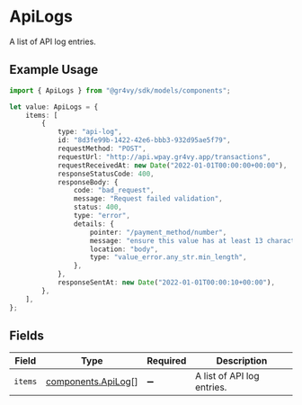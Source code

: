 # ApiLogs

A list of API log entries.

## Example Usage

```typescript
import { ApiLogs } from "@gr4vy/sdk/models/components";

let value: ApiLogs = {
    items: [
        {
            type: "api-log",
            id: "8d3fe99b-1422-42e6-bbb3-932d95ae5f79",
            requestMethod: "POST",
            requestUrl: "http://api.wpay.gr4vy.app/transactions",
            requestReceivedAt: new Date("2022-01-01T00:00:00+00:00"),
            responseStatusCode: 400,
            responseBody: {
                code: "bad_request",
                message: "Request failed validation",
                status: 400,
                type: "error",
                details: {
                    pointer: "/payment_method/number",
                    message: "ensure this value has at least 13 characters",
                    location: "body",
                    type: "value_error.any_str.min_length",
                },
            },
            responseSentAt: new Date("2022-01-01T00:00:10+00:00"),
        },
    ],
};
```

## Fields

| Field                                                    | Type                                                     | Required                                                 | Description                                              |
| -------------------------------------------------------- | -------------------------------------------------------- | -------------------------------------------------------- | -------------------------------------------------------- |
| `items`                                                  | [components.ApiLog](../../models/components/apilog.md)[] | :heavy_minus_sign:                                       | A list of API log entries.                               |
